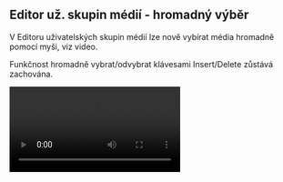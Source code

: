 ﻿---
categories: [fenix]
layout: fenix
---
## Editor už. skupin médií - hromadný výběr
V Editoru uživatelských skupin médií lze nově vybírat média hromadně pomocí myši, viz video.
<p>Funkčnost hromadně vybrat/odvybrat klávesami Insert/Delete zůstává zachována.</p>

<video src="{{site.url}}/data/eusmmultiselect.mp4" type="video/mp4" controls>Hromadný výběr v editoru. už. skupin médií</video>